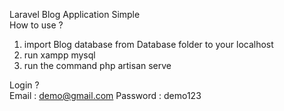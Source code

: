 Laravel Blog Application Simple 
<br>
How to use ?
 1. import Blog database from Database folder to your localhost
 2. run xampp mysql
 3. run the command php artisan serve

Login ?
<br>
Email : demo@gmail.com
Password : demo123  